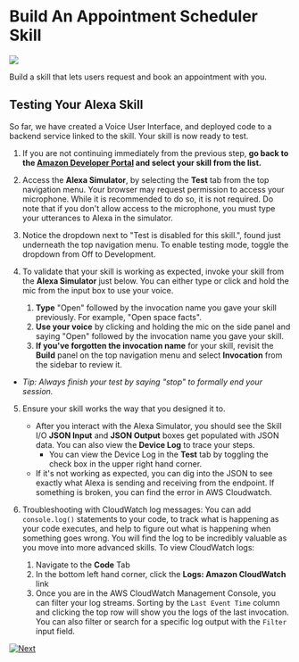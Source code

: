 # Build An Appointment Scheduler Skill
<img src="https://m.media-amazon.com/images/G/01/mobile-apps/dex/alexa/alexa-skills-kit/tutorials/quiz-game/header._TTH_.png" />

Build a skill that lets users request and book an appointment with you.

## Testing Your Alexa Skill

So far, we have created a Voice User Interface, and deployed code to a backend service linked to the skill.  Your skill is now ready to test.

1.  If you are not continuing immediately from the previous step, **go back to the [Amazon Developer Portal](https://developer.amazon.com/alexa/console/ask?&sc_category=Owned&sc_channel=RD&sc_campaign=Evangelism2018&sc_publisher=github&sc_content=Survey&sc_detail=fact-nodejs-V2_GUI-4&sc_funnel=Convert&sc_country=WW&sc_medium=Owned_RD_Evangelism2018_github_Survey_fact-nodejs-V2_GUI-4_Convert_WW_beginnersdevs&sc_segment=beginnersdevs) and select your skill from the list.**

2. Access the **Alexa Simulator**, by selecting the **Test** tab from the top navigation menu.  Your browser may request permission to access your microphone.  While it is recommended to do so, it is not required.  Do note that if you don't allow access to the microphone, you must type your utterances to Alexa in the simulator.

3. Notice the dropdown next to "Test is disabled for this skill.", found just underneath the top navigation menu. To enable testing mode, toggle the dropdown from Off to Development.

4. To validate that your skill is working as expected, invoke your skill from the **Alexa Simulator** just below. You can either type or click and hold the mic from the input box to use your voice.
	1. **Type** "Open" followed by the invocation name you gave your skill previously. For example, "Open space facts".
	2. **Use your voice** by clicking and holding the mic on the side panel and saying "Open" followed by the invocation name you gave your skill.
	3. **If you've forgotten the invocation name** for your skill, revisit the **Build** panel on the top navigation menu and select **Invocation** from the sidebar to review it.

* *Tip: Always finish your test by saying "stop" to formally end your session.*


5. Ensure your skill works the way that you designed it to.
	* After you interact with the Alexa Simulator, you should see the Skill I/O **JSON Input** and **JSON Output** boxes get populated with JSON data. You can also view the **Device Log** to trace your steps.
		- You can view the Device Log in the **Test** tab by toggling the check box in the upper right hand corner.
	* If it's not working as expected, you can dig into the JSON to see exactly what Alexa is sending and receiving from the endpoint. If something is broken, you can find the error in AWS Cloudwatch.


6.  Troubleshooting with CloudWatch log messages: You can add `console.log()` statements to your code, to track what is happening as your code executes, and help to figure out what is happening when something goes wrong. You will find the log to be incredibly valuable as you move into more advanced skills. To view CloudWatch logs:
	1. Navigate to the **Code** Tab
	2. In the bottom left hand corner, click the **Logs: Amazon CloudWatch** link
	3. Once you are in the AWS CloudWatch Management Console, you can filter your log streams. Sorting by the `Last Event Time` column and clicking the top row will show you the logs of the last invocation. You can also filter or search for a specific log output with the `Filter` input field. 


[![Next](https://m.media-amazon.com/images/G/01/mobile-apps/dex/alexa/alexa-skills-kit/tutorials/general/buttons/button_next_customization._TTH_.png)](./customize-skill-content.md)
